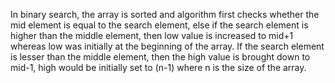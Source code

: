 In binary search, the array is sorted and algorithm first checks whether the mid element is equal to the search element, else if the search element is higher than the middle element,
then low value is increased to mid+1 whereas low was initially at the beginning of the array. If the search element is lesser than the middle element, then the high value is brought down to mid-1, high would be initially set to (n-1) where n is the size of the array.